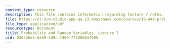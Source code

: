 ```yaml
---
content_type: resource
description: This file contains information regarding lecture 7 notes.
file: https://ol-ocw-studio-app-qa.s3.amazonaws.com/courses/18-440-probability-and-random-variables-spring-2014/036326e36a495d9c74607f28064af905_MIT18_440S14_Lecture7.pdf
file_type: application/pdf
resourcetype: Document
title: Probability and Random Variables, Lecture 7
uid: 036326e3-6a49-5d9c-7460-7f28064af905
---
```

